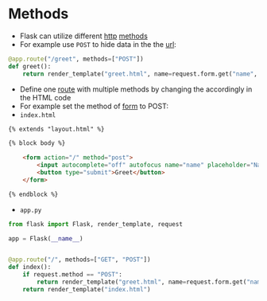 # Methods

- Flask can utilize different [http](contents-http.md) [methods](computer-science/docs/basics/http/methods.md)
- For example use `POST` to hide data in the the [url](url.md):

```python
@app.route("/greet", methods=["POST"])
def greet():
    return render_template("greet.html", name=request.form.get("name", "world"))
```

- Define one [route](routes.md) with multiple methods by changing the accordingly in the HTML code
- For example set the method of [form](forms.md) to POST:
- `index.html`

```html
{% extends "layout.html" %}

{% block body %}

    <form action="/" method="post">
        <input autocomplete="off" autofocus name="name" placeholder="Name" type="text">
        <button type="submit">Greet</button>
    </form>

{% endblock %}
```

- `app.py`

```python
from flask import Flask, render_template, request

app = Flask(__name__)


@app.route("/", methods=["GET", "POST"])
def index():
    if request.method == "POST":
        return render_template("greet.html", name=request.form.get("name"))
    return render_template("index.html")
```
